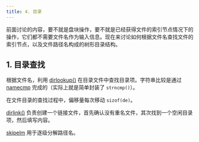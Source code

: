 ```yaml
---
title: 4. 目录
---
```


前面讨论的内容，要不就是盘块操作，要不就是已经获得文件的索引节点情况下的操作，它们都不需要文件名作为输入信息。现在来讨论如何根据文件名查找文件的索引节点，以及文件路径名构成的树形目录结构。

## 1. 目录查找

根据文件名，利用 [dirlookup()](https://github.com/professordeng/xv6-expansion/blob/master/fs.c#L523) 在目录文件中查找目录项。字符串比较是通过 [namecmp](https://github.com/professordeng/xv6-expansion/blob/master/fs.c#L514) 完成的（实际上就是简单封装了 `strncmp()`）。 

在文件目录的查找过程中，偏移量每次移动 `sizof(de)`。

[dirlink()](https://github.com/professordeng/xv6-expansion/blob/master/fs.c#L551) 负责创建一个链接文件，首先确认没有重名文件，其次找到一个空闲目录项，然后填写内容。

[skipelm](https://github.com/professordeng/xv6-expansion/blob/master/fs.c#L581) 用于逐级分解路径名。